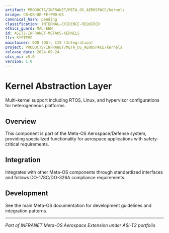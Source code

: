 ```yaml
---
artifact: PRODUCTS/INFRANET/META_OS_AEROSPACE/kernels
bridge: CB→QB→UE→FE→FWD→QS
canonical_hash: pending
classification: INTERNAL–EVIDENCE-REQUIRED
ethics_guard: MAL-EEM
id: ASIT2-INFRANET-METAOS-KERNELS
llc: SYSTEMS
maintainer: OOO (OS), IIS (Integration)
project: PRODUCTS/INFRANET/META_OS_AEROSPACE/kernels
release_date: 2024-09-24
utcs_mi: v5.0
version: 1.0
---
```


# Kernel Abstraction Layer

Multi-kernel support including RTOS, Linux, and hypervisor configurations for heterogeneous platforms.

## Overview

This component is part of the Meta-OS Aerospace/Defense system, providing specialized functionality for aerospace applications with safety-critical requirements.

## Integration

Integrates with other Meta-OS components through standardized interfaces and follows DO-178C/DO-326A compliance requirements.

## Development

See the main Meta-OS documentation for development guidelines and integration patterns.

---

*Part of INFRANET Meta-OS Aerospace Extension under ASI-T2 portfolio*